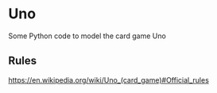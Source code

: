 # Uno

Some Python code to model the card game Uno

## Rules

https://en.wikipedia.org/wiki/Uno_(card_game)#Official_rules
